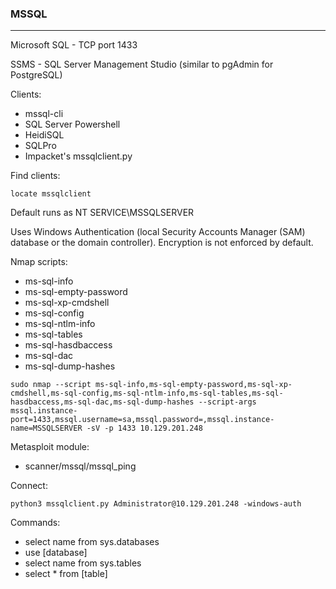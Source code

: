 ### MSSQL
--------
Microsoft SQL - TCP port 1433

SSMS - SQL Server Management Studio (similar to pgAdmin for PostgreSQL)

Clients:
- mssql-cli
- SQL Server Powershell
- HeidiSQL
- SQLPro
- Impacket's mssqlclient.py

Find clients: 
```shell-session
locate mssqlclient
```

Default runs as NT SERVICE\MSSQLSERVER

Uses Windows Authentication (local Security Accounts Manager (SAM) database or the domain controller). Encryption is not enforced by default.

Nmap scripts:
- ms-sql-info
- ms-sql-empty-password
- ms-sql-xp-cmdshell
- ms-sql-config
- ms-sql-ntlm-info
- ms-sql-tables
- ms-sql-hasdbaccess
- ms-sql-dac
- ms-sql-dump-hashes

```shell-session
sudo nmap --script ms-sql-info,ms-sql-empty-password,ms-sql-xp-cmdshell,ms-sql-config,ms-sql-ntlm-info,ms-sql-tables,ms-sql-hasdbaccess,ms-sql-dac,ms-sql-dump-hashes --script-args mssql.instance-port=1433,mssql.username=sa,mssql.password=,mssql.instance-name=MSSQLSERVER -sV -p 1433 10.129.201.248
```

Metasploit module:
- scanner/mssql/mssql_ping

Connect:
```shell-session
python3 mssqlclient.py Administrator@10.129.201.248 -windows-auth
```

Commands:
- select name from sys.databases
- use [database]
- select name from sys.tables
- select * from [table]

